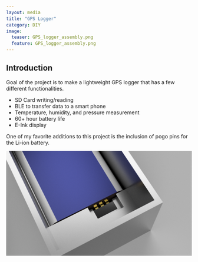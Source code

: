 ```yaml
---
layout: media
title: "GPS Logger"
category: DIY
image:
  teaser: GPS_logger_assembly.png
  feature: GPS_logger_assembly.png
---
```



<h2 id="intro">Introduction</h2>
Goal of the project is to make a lightweight GPS logger that has a few different functionalities.



<ul>
  <li>SD Card writing/reading</li>
  <li>BLE to transfer data to a smart phone</li>
  <li>Temperature, humidity, and pressure measurement</li>
  <li>60+ hour battery life</li>
  <li>E-Ink display</li>
</ul>

One of my favorite additions to this project is the inclusion of pogo pins for the Li-ion battery.  

![Bogo pins](/images/battery_pogo.png)
